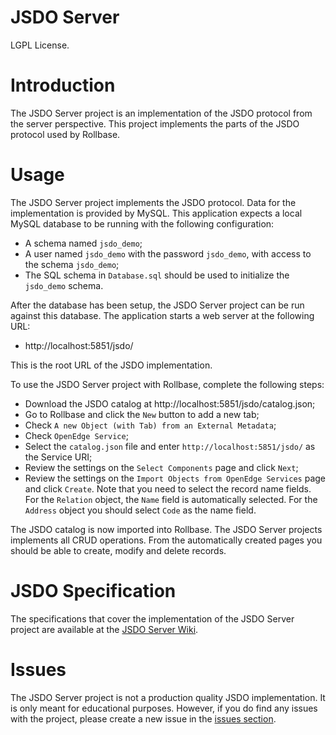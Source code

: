 # JSDO Server

LGPL License.

# Introduction

The JSDO Server project is an implementation of the JSDO protocol from the server perspective. This project implements
the parts of the JSDO protocol used by Rollbase.

# Usage

The JSDO Server project implements the JSDO protocol. Data for the implementation is provided by MySQL. This
application expects a local MySQL database to be running with the following configuration:

* A schema named `jsdo_demo`;
* A user named `jsdo_demo` with the password `jsdo_demo`, with access to the schema `jsdo_demo`;
* The SQL schema in `Database.sql` should be used to initialize the `jsdo_demo` schema.

After the database has been setup, the JSDO Server project can be run against this database. The application
starts a web server at the following URL:

* http://localhost:5851/jsdo/

This is the root URL of the JSDO implementation.

To use the JSDO Server project with Rollbase, complete the following steps:

* Download the JSDO catalog at http://localhost:5851/jsdo/catalog.json;
* Go to Rollbase and click the `New` button to add a new tab;
* Check `A new Object (with Tab) from an External Metadata`;
* Check `OpenEdge Service`;
* Select the `catalog.json` file and enter `http://localhost:5851/jsdo/` as the Service URI;
* Review the settings on the `Select Components` page and click `Next`;
* Review the settings on the `Import Objects from OpenEdge Services` page and click `Create`. Note that you need
  to select the record name fields. For the `Relation` object, the `Name` field is automatically selected. For the
  `Address` object you should select `Code` as the name field.

The JSDO catalog is now imported into Rollbase. The JSDO Server projects implements all CRUD operations. From the
automatically created pages you should be able to create, modify and delete records.

# JSDO Specification

The specifications that cover the implementation of the JSDO Server project are available at the
[JSDO Server Wiki](https://github.com/gmt-europe/JSDOServer/wiki).

# Issues

The JSDO Server project is not a production quality JSDO implementation. It is only meant for educational purposes.
However, if you do find any issues with the project, please create a new issue in the
[issues section](https://github.com/gmt-europe/JSDOServer/issues).
